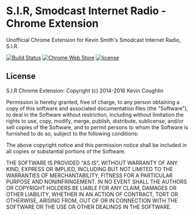 # S.I.R, Smodcast Internet Radio - Chrome Extension
Unofficial Chrome Extension for Kevin Smith's Smodcast Internet Radio, S.I.R.

[![Build Status](https://travis-ci.org/KevinTCoughlin/sir-chrome-extension.svg?branch=master)](https://travis-ci.org/KevinTCoughlin/sir-chrome-extension) [![Chrome Web Store](https://img.shields.io/chrome-web-store/d/gmmjhhjkjopgmnpidenddlplckefdbjd.svg)](https://chrome.google.com/webstore/developer/edit/gmmjhhjkjopgmnpidenddlplckefdbjd) [![license](https://img.shields.io/github/license/KevinTCoughlin/sir-chrome-extension.svg)](https://github.com/KevinTCoughlin/sir-chrome-extension)

## License
S.I.R Chrome Extension: Copyright (c) 2014-2016 Kevin Coughlin

Permission is hereby granted, free of charge, to any person obtaining a copy of this software and associated documentation files (the "Software"), to deal in the Software without restriction, including without limitation the rights to use, copy, modify, merge, publish, distribute, sublicense, and/or sell copies of the Software, and to permit persons to whom the Software is furnished to do so, subject to the following conditions:

The above copyright notice and this permission notice shall be included in all copies or substantial portions of the Software.

THE SOFTWARE IS PROVIDED "AS IS", WITHOUT WARRANTY OF ANY KIND, EXPRESS OR IMPLIED, INCLUDING BUT NOT LIMITED TO THE WARRANTIES OF MERCHANTABILITY, FITNESS FOR A PARTICULAR PURPOSE AND NONINFRINGEMENT. IN NO EVENT SHALL THE AUTHORS OR COPYRIGHT HOLDERS BE LIABLE FOR ANY CLAIM, DAMAGES OR OTHER LIABILITY, WHETHER IN AN ACTION OF CONTRACT, TORT OR OTHERWISE, ARISING FROM, OUT OF OR IN CONNECTION WITH THE SOFTWARE OR THE USE OR OTHER DEALINGS IN THE SOFTWARE.
